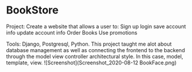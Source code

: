 # BookStore

Project: Create a website that allows a user to:
Sign up 
login 
save account info 
update account info 
Order Books
Use promotions

Tools: Django, Postgresql, Python.
This project taught me alot about database management as well as connecting the frontend to the backend through the model view controller architectural style. 
In this case, model, template, view.
![Screenshot](Screenshot_2020-08-12 BookFace.png)
